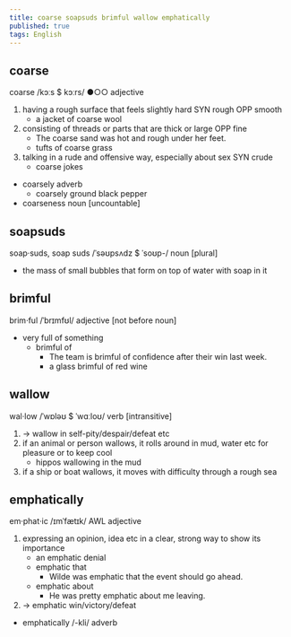 ```yaml
---
title: coarse soapsuds brimful wallow emphatically
published: true
tags: English
---
```


## coarse

coarse /kɔːs $ kɔːrs/ ●○○ adjective

1. having a rough surface that feels slightly hard SYN rough OPP smooth
   - a jacket of coarse wool
2. consisting of threads or parts that are thick or large OPP fine
   - The coarse sand was hot and rough under her feet.
   - tufts of coarse grass
3. talking in a rude and offensive way, especially about sex SYN crude
   - coarse jokes

- coarsely adverb
  - coarsely ground black pepper
- coarseness noun [uncountable]

## soapsuds

soap‧suds, soap suds /ˈsəʊpsʌdz $ ˈsoʊp-/ noun [plural]

- the mass of small bubbles that form on top of water with soap in it

## brimful

brim‧ful /ˈbrɪmfʊl/ adjective [not before noun]

- very full of something
  - brimful of
    - The team is brimful of confidence after their win last week.
    - a glass brimful of red wine

## wallow

wal‧low /ˈwɒləʊ $ ˈwɑːloʊ/ verb [intransitive]

1. → wallow in self-pity/despair/defeat etc
2. if an animal or person wallows, it rolls around in mud, water etc for pleasure or to keep cool
   - hippos wallowing in the mud
3. if a ship or boat wallows, it moves with difficulty through a rough sea

## emphatically

em‧phat‧ic /ɪmˈfætɪk/ AWL adjective

1. expressing an opinion, idea etc in a clear, strong way to show its importance
   - an emphatic denial
   - emphatic that
     - Wilde was emphatic that the event should go ahead.
   - emphatic about
     - He was pretty emphatic about me leaving.
2. → emphatic win/victory/defeat

- emphatically /-kli/ adverb
